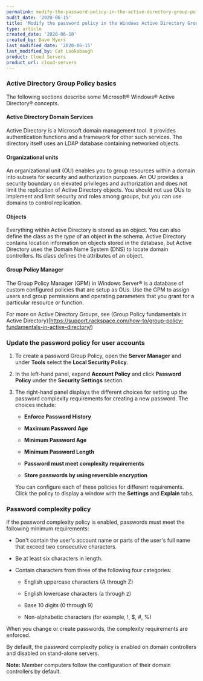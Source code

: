 ```yaml
---
permalink: modify-the-password-policy-in-the-active-directory-group-policy-manager/
audit_date: '2020-06-15'
title: 'Modify the password policy in the Windows Active Directory Group Policy Manager'
type: article
created_date: '2020-06-10'
created_by: Dave Myers
last_modified_date: '2020-06-15'
last_modified_by: Cat Lookabaugh
product: Cloud Servers
product_url: cloud-servers
---
```


### Active Directory Group Policy basics

The following sections describe some Microsoft&reg; Windows&reg; Active Directory&reg; concepts.

#### Active Directory Domain Services

Active Directory is a Microsoft domain management tool. It provides authentication functions and a
framework for other such services. The directory itself uses an LDAP database containing networked
objects.

#### Organizational units

An organizational unit (OU) enables you to group resources within a domain into subsets for security
and authorization purposes. An OU provides a security boundary on elevated privileges and authorization
and does not limit the replication of Active Directory objects. You should not use OUs to implement and
limit security and roles among groups, but you can use domains to control replication.

#### Objects

Everything within Active Directory is stored as an object. You can also define the class as the *type*
of an object in the schema. Active Directory contains location information on objects stored in the
database, but Active Directory uses the Domain Name System (DNS) to locate domain controllers. Its class
defines the attributes of an object.

#### Group Policy Manager

The Group Policy Manager (GPM) in Windows Server&reg; is a database of custom configured policies that
are setup as OUs. Use the GPM to assign users and group permissions and operating parameters that you 
grant for a particular resource or function. 

For more on Active Directory Groups, see
(Group Policy fundamentals in Active Directory)[https://support.rackspace.com/how-to/group-policy-fundamentals-in-active-directory/)

###  Update the password policy for user accounts

1. To create a password Group Policy, open the **Server Manager** and under **Tools** select the
   **Local Security Policy**.

2. In the left-hand panel, expand **Account Policy** and click **Password Policy** under the **Security Settings** section.

3. The right-hand panel displays the different choices for setting up the password complexity requirements
   for creating a new password. The choices include:

     - **Enforce Password History**
     
     - **Maximum Password Age**
     
     - **Minimum Password Age**

     - **Minimum Password Length**

     - **Password must meet complexity requirements**

     - **Store passwords by using reversible encryption**

   You can configure each of these policies for different requirements. Click the policy to display
   a window with the **Settings** and **Explain** tabs. 

### Password complexity policy

If the password complexity policy is enabled, passwords must meet the following minimum requirements:

- Don't contain the user's account name or parts of the user's full name that exceed two consecutive characters.

- Be at least six characters in length.

- Contain characters from three of the following four categories:
     
     - English uppercase characters (A through Z)
     
     - English lowercase characters (a through z)
     
     - Base 10 digits (0 through 9)
     
     - Non-alphabetic characters (for example, !, $, #, %)

When you change or create passwords, the complexity requirements are enforced.

By default, the password complexity policy is enabled on domain controllers and disabled on stand-alone servers.

**Note:** Member computers follow the configuration of their domain controllers by default.
